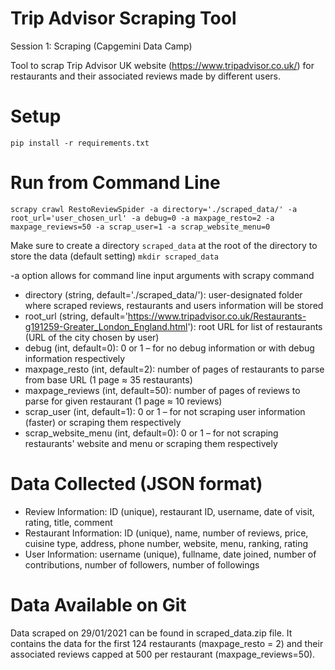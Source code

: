 # Trip Advisor Scraping Tool

Session 1: Scraping (Capgemini Data Camp)

Tool to scrap Trip Advisor UK website (https://www.tripadvisor.co.uk/) for restaurants and their associated reviews made by different users.

# Setup

```
pip install -r requirements.txt
```

# Run from Command Line

```
scrapy crawl RestoReviewSpider -a directory='./scraped_data/' -a root_url='user_chosen_url' -a debug=0 -a maxpage_resto=2 -a maxpage_reviews=50 -a scrap_user=1 -a scrap_website_menu=0
```

Make sure to create a directory `scraped_data` at the root of the directory to store the data (default setting)
`mkdir scraped_data`

-a option allows for command line input arguments with scrapy command
* directory (string, default='./scraped_data/'):
  user-designated folder where scraped reviews, restaurants and users information will be stored
* root_url (string, default='https://www.tripadvisor.co.uk/Restaurants-g191259-Greater_London_England.html'):
  root URL for list of restaurants (URL of the city chosen by user)
* debug (int, default=0):
  0 or 1 – for no debug information or with debug information respectively
* maxpage_resto (int, default=2):
  number of pages of restaurants to parse from base URL (1 page ≈ 35 restaurants)
* maxpage_reviews (int, default=50):
  number of pages of reviews to parse for given restaurant (1 page ≈ 10 reviews)
* scrap_user (int, default=1):
  0 or 1 – for not scraping user information (faster) or scraping them respectively
* scrap_website_menu (int, default=0):
  0 or 1 – for not scraping restaurants' website and menu or scraping them respectively

# Data Collected (JSON format)

* Review Information: ID (unique), restaurant ID, username, date of visit, rating, title, comment
* Restaurant Information: ID (unique), name, number of reviews, price, cuisine type, address, phone number, website, menu, ranking, rating
* User Information: username (unique), fullname, date joined, number of contributions, number of followers, number of followings

# Data Available on Git

Data scraped on 29/01/2021 can be found in scraped_data.zip file.
It contains the data for the first 124 restaurants (maxpage_resto = 2) and their associated reviews capped at 500 per restaurant (maxpage_reviews=50).
